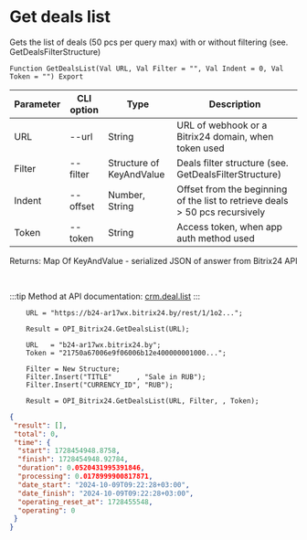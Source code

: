 ﻿---
sidebar_position: 4
---

# Get deals list
 Gets the list of deals (50 pcs per query max) with or without filtering (see. GetDealsFilterStructure)



`Function GetDealsList(Val URL, Val Filter = "", Val Indent = 0, Val Token = "") Export`

  | Parameter | CLI option | Type | Description |
  |-|-|-|-|
  | URL | --url | String | URL of webhook or a Bitrix24 domain, when token used |
  | Filter | --filter | Structure of KeyAndValue | Deals filter structure (see. GetDealsFilterStructure) |
  | Indent | --offset | Number, String | Offset from the beginning of the list to retrieve deals > 50 pcs recursively |
  | Token | --token | String | Access token, when app auth method used |

  
  Returns:  Map Of KeyAndValue - serialized JSON of answer from Bitrix24 API

<br/>

:::tip
Method at API documentation: [crm.deal.list](https://dev.1c-bitrix.ru/rest_help/crm/cdeals/crm_deal_list.php)
:::
<br/>


```bsl title="Code example"
    URL = "https://b24-ar17wx.bitrix24.by/rest/1/1o2...";

    Result = OPI_Bitrix24.GetDealsList(URL);

    URL   = "b24-ar17wx.bitrix24.by";
    Token = "21750a67006e9f06006b12e400000001000...";

    Filter = New Structure;
    Filter.Insert("TITLE"      , "Sale in RUB");
    Filter.Insert("CURRENCY_ID", "RUB");

    Result = OPI_Bitrix24.GetDealsList(URL, Filter, , Token);
```
 



```json title="Result"
{
 "result": [],
 "total": 0,
 "time": {
  "start": 1728454948.8758,
  "finish": 1728454948.92784,
  "duration": 0.0520431995391846,
  "processing": 0.0178999900817871,
  "date_start": "2024-10-09T09:22:28+03:00",
  "date_finish": "2024-10-09T09:22:28+03:00",
  "operating_reset_at": 1728455548,
  "operating": 0
 }
}
```
